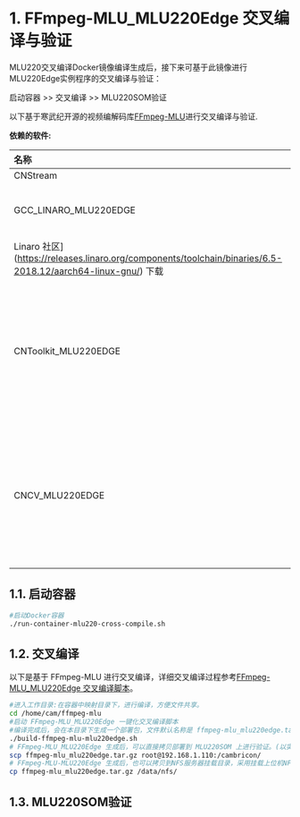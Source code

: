 # 1. FFmpeg-MLU_MLU220Edge 交叉编译与验证
MLU220交叉编译Docker镜像编译生成后，接下来可基于此镜像进行MLU220Edge实例程序的交叉编译与验证：

启动容器 >> 交叉编译 >> MLU220SOM验证

以下基于寒武纪开源的视频编解码库[FFmpeg-MLU](https://github.com/Cambricon/ffmpeg-mlu)进行交叉编译与验证.

**依赖的软件:**

| 名称                   | 版本/文件/地址                                          | 备注                                 |
| :-------------------- | :-------------------------------                      | :---------------------------------- |
| CNStream              | [GitHub](https://github.com/Cambricon/cnstream.git);[Gitee](https://gitee.com/SolutionSDK/CNStream.git) |  |
| GCC_LINARO_MLU220EDGE | gcc-linaro-6.5.0-2018.12-x86_64_aarch64-linux-gnu.tar.xz                     | ARM64 交叉编译器, 可前往[
Linaro 社区](https://releases.linaro.org/components/toolchain/binaries/6.5-2018.12/aarch64-linux-gnu/) 下载 |
| CNToolkit_MLU220EDGE  | cntoolkit-edge_1.7.5-1_arm64.tar.gz                                       | Neuware SDK For MLU220, 可前往[寒武纪开发者社区](https://developer.cambricon.com) 下载, 或在官方提供的FTP账户指定路径下载 |
| CNCV_MLU220EDGE       | cncv-edge_0.4.602-1_arm64.tar.gz                                       | CNCV For MLU220, 可前往[寒武纪开发者社区](https://developer.cambricon.com) 下载, 或在官方提供的FTP账户指定路径下载 |



## 1.1. 启动容器
```bash
#启动Docker容器
./run-container-mlu220-cross-compile.sh
```

## 1.2. 交叉编译
以下是基于 FFmpeg-MLU 进行交叉编译，详细交叉编译过程参考[FFmpeg-MLU_MLU220Edge 交叉编译脚本](./build-ffmpeg-mlu-mlu220edge.sh)。
```bash
#进入工作目录:在容器中映射目录下，进行编译，方便文件共享。
cd /home/cam/ffmpeg-mlu
#启动 FFmpeg-MLU_MLU220Edge 一键化交叉编译脚本
#编译完成后，会在本目录下生成一个部署包，文件默认名称是 ffmpeg-mlu_mlu220edge.tar.gz
./build-ffmpeg-mlu-mlu220edge.sh
# FFmpeg-MLU_MLU220Edge 生成后，可以直接拷贝部署到 MLU220SOM 上进行验证。(以实际IP为准替换)
scp ffmpeg-mlu_mlu220edge.tar.gz root@192.168.1.110:/cambricon/
# FFmpeg-MLU-MLU220Edge 生成后，也可以拷贝到NFS服务器挂载目录，采用挂载上位机NFS目录的方式，进⾏交互开发⼯作。
cp ffmpeg-mlu_mlu220edge.tar.gz /data/nfs/
```

## 1.3. MLU220SOM验证

